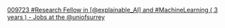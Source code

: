 [009723 #Research Fellow in [@explainable_AI] and #MachineLearning ( 3 years ) - Jobs at the @uniofsurrey](https://qi.tc/qi/111661)